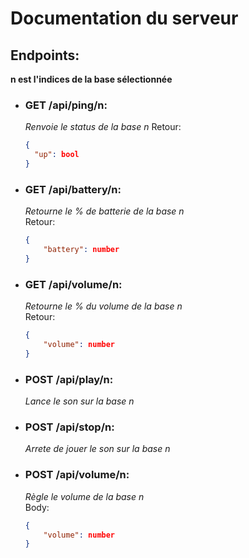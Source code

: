 # Documentation du serveur

## Endpoints:

**n est l'indices de la base sélectionnée**

-   ### GET /api/ping/n:

    _Renvoie le status de la base n_
    Retour:

    ```json
    {
      "up": bool
    }
    ```

-   ### GET /api/battery/n:

    _Retourne le % de batterie de la base n_  
     Retour:

    ```json
    {
        "battery": number
    }
    ```

-   ### GET /api/volume/n:

    _Retourne le % du volume de la base n_  
     Retour:

    ```json
    {
        "volume": number
    }
    ```

-   ### POST /api/play/n:

    _Lance le son sur la base n_

-   ### POST /api/stop/n:

    _Arrete de jouer le son sur la base n_

-   ### POST /api/volume/n:
    _Règle le volume de la base n_  
     Body:
    ```json
    {
        "volume": number
    }
    ```
